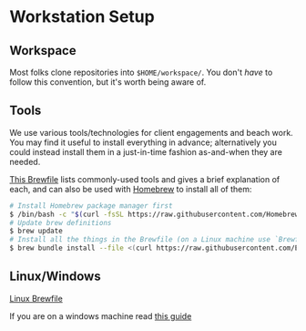 # Workstation Setup

## Workspace

Most folks clone repositories into `$HOME/workspace/`. You don't _have_ to follow this convention, but it's worth being aware of.

## Tools

We use various tools/technologies for client engagements and beach work. You may find it useful to install everything in advance; alternatively you could instead install them in a just-in-time fashion as-and-when they are needed.

[This Brewfile](Brewfile) lists commonly-used tools and gives a brief explanation of each, and can also be used with [Homebrew](https://brew.sh) to install all of them:

```sh
# Install Homebrew package manager first
$ /bin/bash -c "$(curl -fsSL https://raw.githubusercontent.com/Homebrew/install/HEAD/install.sh)"
# Update brew definitions
$ brew update
# Install all the things in the Brewfile (on a Linux machine use `Brewfile-Linux` instead)
$ brew bundle install --file <(curl https://raw.githubusercontent.com/EngineerBetter/new-starters/main/workstation-setup/Brewfile)
```

## Linux/Windows

[Linux Brewfile](Brewfile-Linux)

If you are on a windows machine read [this guide](windows/setup.md)
